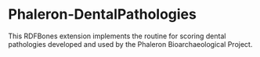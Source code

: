 # Phaleron-DentalPathologies
This RDFBones extension implements the routine for scoring dental pathologies developed and used by the Phaleron Bioarchaeological Project.
